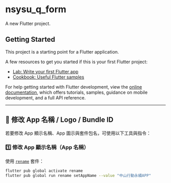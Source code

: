 # nsysu_q_form

A new Flutter project.

## Getting Started

This project is a starting point for a Flutter application.

A few resources to get you started if this is your first Flutter project:

- [Lab: Write your first Flutter app](https://docs.flutter.dev/get-started/codelab)
- [Cookbook: Useful Flutter samples](https://docs.flutter.dev/cookbook)

For help getting started with Flutter development, view the
[online documentation](https://docs.flutter.dev/), which offers tutorials,
samples, guidance on mobile development, and a full API reference.

---

## 🔧 修改 App 名稱 / Logo / Bundle ID

若要修改 App 顯示名稱、App 圖示與套件包名，可使用以下工具與指令：

### 1️⃣ 修改 App 顯示名稱（App 名稱）

使用 [`rename`](https://pub.dev/packages/rename) 套件：

```bash
flutter pub global activate rename
flutter pub global run rename setAppName --value "中山行動永續APP"
